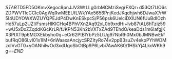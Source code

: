 $START$D5FD5OKmvXegoc9pnJJV3WtLLg0rbMCMziSvgrFXQr+d53Qt7UO6sZDPWVTIcCCIc0AgWqRwMEEUfLWkYAx5656PnjKedJKqdhjwh6DJwaX7rW5I4UDYOWXWZUYQPEJdP4DwKnESkpcS/P56psk6UelciDXlUN6fUuBdIOzhHd57uLp2UZI/FsmsHlKICHq4BPhVXn2Aq92xL0b9xrdHi+lvb87tAL6hTziz59+wU5xDxZZqddKGcKrLR/fJKPN53Kh2bVXTxZAd9TEhdO/keaDds1m6IafgjKX3PtXT9p6MGXEkbyho0q+eCr62PtBlYbPz5LtUg97NbRh0Mx0bJMNBwEkfbufRqO86LvI01x1IM+6nWaaxaAncjycSRZItyRo74v2ppB3suZv4ekpPYhWDMzclVvGT0+yOANhilwOd3xdUgoSbOtBp9P6Lvbi7AwAK60/1HSkYj4LkoWKh9g==$END$